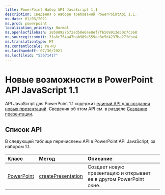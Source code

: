 ```yaml
---
title: PowerPoint Набор API JavaScript 1.1
description: Сведения о наборе требований PowerPointApi 1.1.
ms.date: 01/08/2021
ms.prod: powerpoint
localization_priority: Normal
ms.openlocfilehash: 28b98927572ad50e6ae8ef7f6509913e50c7c568
ms.sourcegitcommit: 3fa8c754a47bab909e559ae3e5d4237ba27fdbe4
ms.translationtype: MT
ms.contentlocale: ru-RU
ms.lasthandoff: 07/30/2021
ms.locfileid: "53671417"
---
```

# <a name="whats-new-in-powerpoint-javascript-api-11"></a>Новые возможности в PowerPoint API JavaScript 1.1

API JavaScript для PowerPoint 1.1 содержит [единый API для создания новых презентаций](/javascript/api/powerpoint#PowerPoint_createPresentation_base64File_). Сведения об этом API см. в разделе [Создание презентации](../../powerpoint/powerpoint-add-ins.md#create-a-presentation).

## <a name="api-list"></a>Список API

В следующей таблице перечислены API в PowerPoint API JavaScript, за набором 1.1.

| Класс | Метод | Описание |
|:---|:---|:---|
|[PowerPoint](/javascript/api/powerpoint)|[createPresentation](/javascript/api/powerpoint#PowerPoint_createPresentation_base64File_)|Создает новую презентацию и открывает ее в другом PowerPoint окне.|